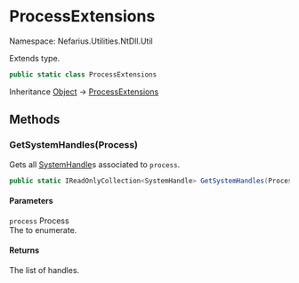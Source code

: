 # ProcessExtensions

Namespace: Nefarius.Utilities.NtDll.Util

Extends  type.

```csharp
public static class ProcessExtensions
```

Inheritance [Object](https://docs.microsoft.com/en-us/dotnet/api/system.object) → [ProcessExtensions](./nefarius.utilities.ntdll.util.processextensions.md)

## Methods

### <a id="methods-getsystemhandles"/>**GetSystemHandles(Process)**

Gets all [SystemHandle](./nefarius.utilities.ntdll.handles.systemhandle.md)s associated to `process`.

```csharp
public static IReadOnlyCollection<SystemHandle> GetSystemHandles(Process process)
```

#### Parameters

`process` Process<br>
The  to enumerate.

#### Returns

The list of handles.
